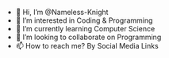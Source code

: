 - 👋 Hi, I’m @Nameless-Knight
- 👀 I’m interested in Coding & Programming
- 🌱 I’m currently learning Computer Science
- 💞️ I’m looking to collaborate on Programming
- 📫 How to reach me? By Social Media Links

<!---
Nameless-Knight/Nameless-Knight is a ✨ special ✨ repository because its `README.md` (this file) appears on your GitHub profile.
You can click the Preview link to take a look at your changes.
--->
